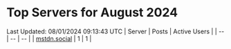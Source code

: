 # Top Servers for August 2024
Last Updated: 08/01/2024 09:13:43 UTC
| Server | Posts | Active Users |
| -- | -- | -- |
| [mstdn.social](https://mstdn.social/tags/PowerShell) | 1 | 1 |
